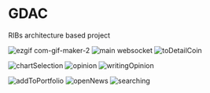 # GDAC
RIBs architecture based project 

![ezgif com-gif-maker-2](https://user-images.githubusercontent.com/85341050/213863330-e7bb034a-b71d-43f8-984d-ccd883fc8ac1.gif) ![main websocket](https://user-images.githubusercontent.com/85341050/213864112-ee0959a1-69c0-4111-bc2e-6f8fd4bb16e5.gif) ![toDetailCoin](https://user-images.githubusercontent.com/85341050/213864139-b20a1b39-1e28-4d18-a27f-747fd62b0b53.gif)

![chartSelection](https://user-images.githubusercontent.com/85341050/213864147-a67e37bd-9d47-4cd5-aea2-c464cf68d4ba.gif) ![opinion](https://user-images.githubusercontent.com/85341050/213864154-6093b6be-a47b-441a-8020-ef43bd729899.gif) ![writingOpinion](https://user-images.githubusercontent.com/85341050/213864163-8e54c025-5c54-4204-b89d-73dc9a392bdd.gif)

![addToPortfolio](https://user-images.githubusercontent.com/85341050/213864191-ee19aede-dde3-4eea-b433-62126fb170c6.gif) ![openNews](https://user-images.githubusercontent.com/85341050/213864193-064caaa0-70bb-43b7-9d7b-cff96bfe26a5.gif) ![searching](https://user-images.githubusercontent.com/85341050/213864195-f309d091-95f7-47cd-bff7-77f00f148366.gif)
